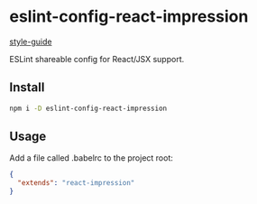 # eslint-config-react-impression

[style-guide](https://github.com/NewDadaFE/style-guide)

ESLint shareable config for React/JSX support.

## Install

```sh
npm i -D eslint-config-react-impression
```

## Usage

Add a file called .babelrc to the project root:

```json
{
  "extends": "react-impression"
}
```

